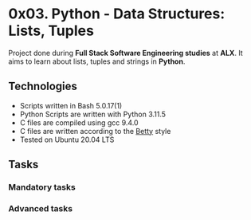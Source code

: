 # 0x03. Python - Data Structures: Lists, Tuples

Project done during **Full Stack Software Engineering studies** at **ALX**. It aims to learn about lists, tuples and strings in **Python**.

## Technologies
* Scripts written in Bash 5.0.17(1)
* Python Scripts are written with Python 3.11.5
* C files are compiled using gcc 9.4.0
* C files are written according to the [Betty](https://github.com/alx-tools/Betty) style
* Tested on Ubuntu 20.04 LTS


## Tasks

### Mandatory tasks





### Advanced tasks
